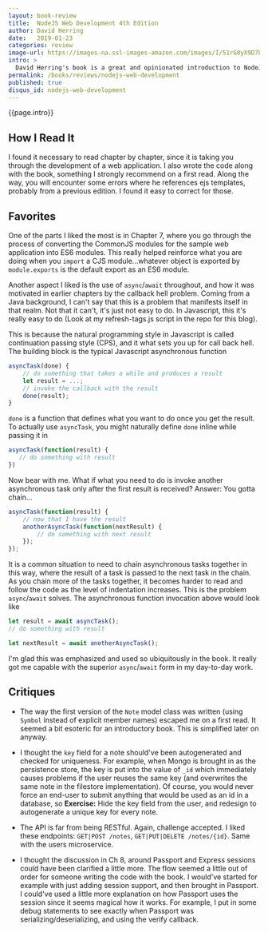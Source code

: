 ```yaml
---
layout: book-review
title:  NodeJS Web Development 4th Edition
author: David Herring
date:   2019-01-23
categories: review
image-url: https://images-na.ssl-images-amazon.com/images/I/51rG0yX9D7L._SX404_BO1,204,203,200_.jpg
intro: >
  David Herring's book is a great and opinionated introduction to NodeJS. He takes you through developing an entire notes web application with Express and MongoDB, but along the way you are introduced to the microservice methodology as well as different databases and tools. I found the book to be a great read, and would recommend it to anyone wanting to get up and running with writing web applications in Express with Handlebar templates, and taking it to production.
permalink: /books/reviews/nodejs-web-development
published: true
disqus_id: nodejs-web-development
---
```

{{page.intro}}

## How I Read It

I found it necessary to read chapter by chapter, since it is taking you through the development of a web application. I also wrote the code along with the book, something I strongly recommend on a first read. Along the way, you will encounter some errors where he references ejs templates, probably from a previous edition. I found it easy to correct for those.

## Favorites

One of the parts I liked the most is in Chapter 7, where you go through the process of converting the CommonJS modules for the sample web application into ES6 modules. This really helped reinforce what you are doing when you `import` a CJS module...whatever object is exported by `module.exports` is the default export as an ES6 module.

Another aspect I liked is the use of `async`/`await` throughout, and how it was motivated in earlier chapters by the callback hell problem. Coming from a Java background, I can't say that this is a problem that manifests itself in that realm. Not that it can't, it's just not easy to do. In Javascript, this it's really easy to do (Look at my refresh-tags.js script in the repo for this blog).

This is because the natural programming style in Javascript is called continuation passing style (CPS), and it what sets you up for call back hell. The building block is the typical Javascript asynchronous function

```js
asyncTask(done) {
    // do something that takes a while and produces a result
    let result = ...;
    // invoke the callback with the result
    done(result);
}
```

`done` is a function that defines what you want to do once you get the result. To actually use `asyncTask`, you might naturally define `done` inline while passing it in

```js
asyncTask(function(result) {
   // do something with result
})
```

Now bear with me. What if what you need to do is invoke another asynchronous task only after the first result is received? Answer: You gotta chain...

```js
asyncTask(function(result) {
    // now that I have the result
    anotherAsyncTask(function(nextResult) {
        // do something with next result
    });
});
```

It is a common situation to need to chain asynchronous tasks together in this way, where the result of a task is passed to the next task in the chain. As you chain more of the tasks together, it becomes harder to read and follow the code as the level of indentation increases. This is the problem `async`/`await` solves. The asynchronous function invocation above would look like

```js
let result = await asyncTask();
// do something with result

let nextResult = await anotherAsyncTask();
```

I'm glad this was emphasized and used so ubiquitously in the book. It really got me capable with the superior `async`/`await` form in my day-to-day work.

## Critiques

* The way the first version of the `Note` model class was written (using `Symbol` instead of explicit member names) escaped me on a first read. It seemed a bit esoteric for an introductory book. This is simplified later on anyway.

* I thought the `key` field for a note should've been autogenerated and checked for uniqueness. For example, when Mongo is brought in as the persistence store, the key is put into the value of `_id` which immediately causes problems if the user reuses the same key (and overwrites the same note in the filestore implementation). Of course, you would never force an end-user to submit anything that would be used as an id in a database, so **Exercise:** Hide the key field from the user, and redesign to autogenerate a unique key for every note.

* The API is far from being RESTful. Again, challenge accepted. I liked these endpoints: `GET|POST /notes`, `GET|PUT|DELETE /notes/{id}`. Same with the users microservice.

* I thought the discussion in Ch 8, around Passport and Express sessions could have been clarified a little more. The flow seemed a little out of order for someone writing the code with the book. I would've started for example with just adding session support, and then brought in Passport. I could've used a little more explanation on how Passport uses the session since it seems magical how it works. For example, I put in some debug statements to see exactly when Passport was serializing/deserializing, and using the verify callback.

